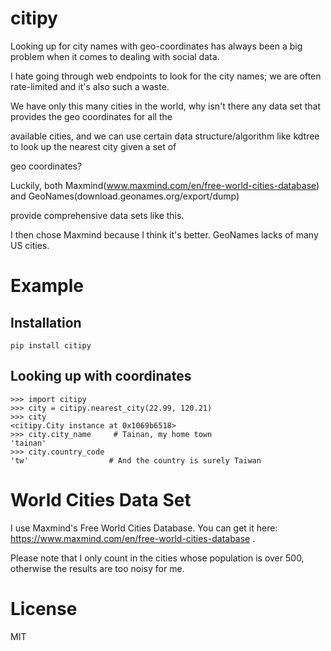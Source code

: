 # citipy

Looking up for city names with geo-coordinates has always been a big problem when it comes to dealing with social data.

I hate going through web endpoints to look for the city names; we are often rate-limited and it's also such a waste.

We have only this many cities in the world, why isn't there any data set that provides the geo coordinates for all the
 
available cities, and we can use certain data structure/algorithm like kdtree to look up the nearest city given a set of

geo coordinates?

Luckily, both Maxmind(www.maxmind.com/en/free-world-cities-database) and GeoNames(download.geonames.org/export/dump)
 
provide comprehensive data sets like this.
 
I then chose Maxmind because I think it's better. GeoNames lacks of many US cities. 

# Example

## Installation

```
pip install citipy
```

## Looking up with coordinates

```
>>> import citipy
>>> city = citipy.nearest_city(22.99, 120.21)
>>> city
<citipy.City instance at 0x1069b6518>
>>> city.city_name     # Tainan, my home town
'tainan'
>>> city.country_code
'tw'                  # And the country is surely Taiwan
```

# World Cities Data Set

I use Maxmind's Free World Cities Database. You can get it here: https://www.maxmind.com/en/free-world-cities-database .

Please note that I only count in the cities whose population is over 500, otherwise the results are too noisy for me.

# License

MIT
